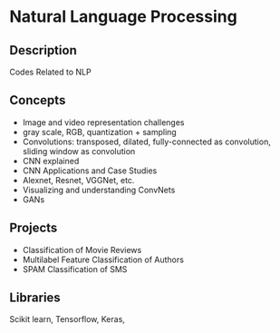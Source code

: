 # Natural Language Processing

## Description

Codes Related to NLP

## Concepts
- Image and video representation challenges
- gray scale, RGB, quantization + sampling
- Convolutions: transposed, dilated, fully-connected as convolution, sliding window as convolution
- CNN explained
- CNN Applications and Case Studies
- Alexnet, Resnet, VGGNet, etc.
- Visualizing and understanding ConvNets
- GANs

## Projects
- Classification of Movie Reviews
- Multilabel Feature Classification of Authors
- SPAM Classification of SMS

## Libraries
Scikit learn, Tensorflow, Keras, 


